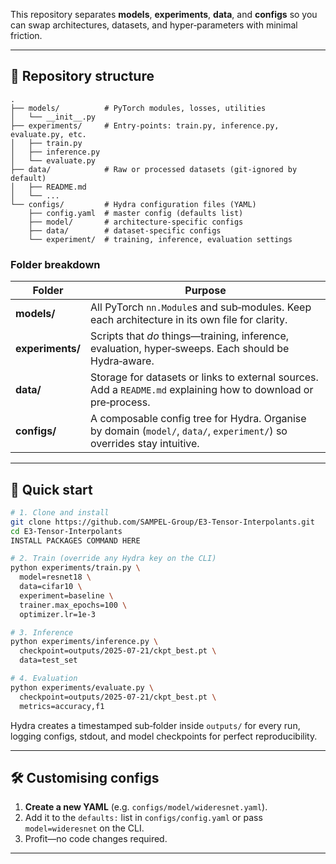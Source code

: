 This repository separates **models**, **experiments**, **data**, and **configs** so you can swap architectures, datasets, and hyper‑parameters with minimal friction.

---

## 📁 Repository structure

```text
.
├── models/          # PyTorch modules, losses, utilities
│   └── __init__.py
├── experiments/     # Entry‑points: train.py, inference.py, evaluate.py, etc.
│   ├── train.py
│   ├── inference.py
│   └── evaluate.py
├── data/            # Raw or processed datasets (git‑ignored by default)
│   ├── README.md
│   └── ...
└── configs/         # Hydra configuration files (YAML)
    ├── config.yaml  # master config (defaults list)
    ├── model/       # architecture‑specific configs
    ├── data/        # dataset‑specific configs
    └── experiment/  # training, inference, evaluation settings
```

### Folder breakdown

| Folder           | Purpose                                                                                                                |
| ---------------- | ---------------------------------------------------------------------------------------------------------------------- |
| **models/**      | All PyTorch `nn.Module`s and sub‑modules. Keep each architecture in its own file for clarity.                          |
| **experiments/** | Scripts that *do* things—training, inference, evaluation, hyper‑sweeps. Each should be Hydra‑aware.                    |
| **data/**        | Storage for datasets or links to external sources. Add a `README.md` explaining how to download or pre‑process.        |
| **configs/**     | A composable config tree for Hydra. Organise by domain (`model/`, `data/`, `experiment/`) so overrides stay intuitive. |

---

## 🚀 Quick start

```bash
# 1. Clone and install
git clone https://github.com/SAMPEL-Group/E3-Tensor-Interpolants.git
cd E3-Tensor-Interpolants
INSTALL PACKAGES COMMAND HERE

# 2. Train (override any Hydra key on the CLI)
python experiments/train.py \
  model=resnet18 \
  data=cifar10 \
  experiment=baseline \
  trainer.max_epochs=100 \
  optimizer.lr=1e-3

# 3. Inference
python experiments/inference.py \
  checkpoint=outputs/2025-07-21/ckpt_best.pt \
  data=test_set

# 4. Evaluation
python experiments/evaluate.py \
  checkpoint=outputs/2025-07-21/ckpt_best.pt \
  metrics=accuracy,f1
```

Hydra creates a timestamped sub‑folder inside `outputs/` for every run, logging configs, stdout, and model checkpoints for perfect reproducibility.

---

## 🛠️ Customising configs

1. **Create a new YAML** (e.g. `configs/model/wideresnet.yaml`).
2. Add it to the `defaults:` list in `configs/config.yaml` or pass `model=wideresnet` on the CLI.
3. Profit—no code changes required.

---
